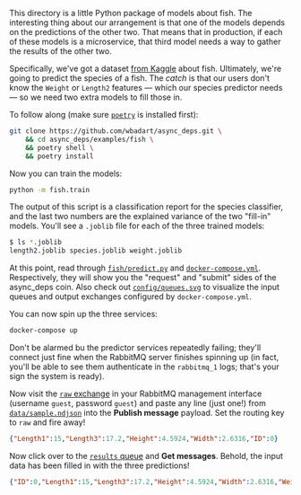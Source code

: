 This directory is a little Python package of models about fish. The interesting
thing about our arrangement is that one of the models depends on the
predictions of the other two. That means that in production, if each of these
models is a microservice, that third model needs a way to gather the results of
the other two.

Specifically, we've got a dataset [from Kaggle][dataset] about fish.
Ultimately, we're going to predict the species of a fish. The _catch_ is that
our users don't know the `Weight` or `Length2` features &mdash; which our
species predictor needs &mdash; so we need two extra models to fill those in.

[dataset]: https://www.kaggle.com/aungpyaeap/fish-market

To follow along (make sure [`poetry`][poetry] is installed first):

[poetry]: https://python-poetry.org

```sh
git clone https://github.com/wbadart/async_deps.git \
    && cd async_deps/examples/fish \
    && poetry shell \
    && poetry install
```

Now you can train the models:

```sh
python -m fish.train
```

The output of this script is a classification report for the species
classifier, and the last two numbers are the explained variance of the two
"fill-in" models. You'll see a `.joblib` file for each of the three trained
models:

```sh
$ ls *.joblib
length2.joblib species.joblib weight.joblib
```

At this point, read through [`fish/predict.py`](./fish/predict.py) and
[`docker-compose.yml`](./docker-compose.yml). Respectively, they will show you
the "request" and "submit" sides of the async_deps coin. Also check out
[`config/queues.svg`](./config/queues.svg) to visualize the input queues and
output exchanges configured by `docker-compose.yml`.

You can now spin up the three services:

```sh
docker-compose up
```

Don't be alarmed bu the predictor services repeatedly failing; they'll connect
just fine when the RabbitMQ server finishes spinning up (in fact, you'll be
able to see them authenticate in the `rabbitmq_1` logs; that's your sign the
system is ready).

Now visit the [`raw` exchange][raw] in your RabbitMQ management interface
(username `guest`, password `guest`) and paste any line (just one!) from
[`data/sample.ndjson`](./data/sample.ndjson) into the **Publish message**
payload. Set the routing key to `raw` and fire away!

[raw]: http://localhost:15672/#/exchanges/%2F/raw

```json
{"Length1":15,"Length3":17.2,"Height":4.5924,"Width":2.6316,"ID":0}
```

Now click over to the [`results` queue][results] and **Get messages**. Behold,
the input data has been filled in with the three predictions!

[results]: http://localhost:15672/#/queues/%2F/results

```json
{"ID":0,"Length1":15,"Length3":17.2,"Height":4.5924,"Width":2.6316,"Weight":51.5,"Length2":16.2,"Species":"Bream"}
```

